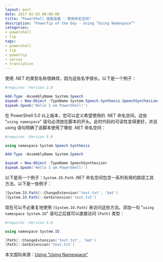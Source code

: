 ```yaml
---
layout: post
date: 2017-02-03 00:00:00
title: "PowerShell 技能连载 - 使用命名空间"
description: "PowerTip of the Day - Using “Using Namespace”"
categories:
- powershell
- tip
tags:
- powershell
- tip
- powertip
- series
- translation
---
```

使用 .NET 的类型名称很麻烦，因为这些名字很长。以下是一个例子：

```powershell
#requires -Version 2.0

Add-Type -AssemblyName System.Speech
$speak = New-Object -TypeName System.Speech.Synthesis.SpeechSynthesizer
$speak.Speak('Hello I am PowerShell!')
```

在 PowerShell 5.0 以上版本，您可以定义希望使用的 .NET 命名空间。这些 "`using namespace`" 语句必须放在脚本的开头。此时代码的可读性变得更好，并且 using 语句明确了该脚本使用了哪些 .NET 命名空间：

```powershell
#requires -Version 5.0

using namespace System.Speech.Synthesis

Add-Type -AssemblyName System.Speech

$speak = New-Object -TypeName SpeechSynthesizer
$speak.Speak('Hello I am PowerShell!')
```

以下是另一个例子：`System.IO.Path` .NET 命名空间包含一系列有用的路径工具方法。以下是一些例子：


```powershell
[System.IO.Path]::ChangeExtension('test.txt', 'bat')
[System.IO.Path]::GetExtension('test.txt')
```

现在可以不必重复地使用 `[System.IO.Path]` 来访问这些方法。添加一句 "`using namespace System.IO`" 语句之后就可以直接访问 `[Path]` 类型：

```powershell
#requires -Version 5.0

using namespace System.IO

[Path]::ChangeExtension('test.txt', 'bat')
[Path]::GetExtension('test.txt')
```

<!--more-->
本文国际来源：[Using “Using Namespace”](http://community.idera.com/powershell/powertips/b/tips/posts/using-using-namespace)
